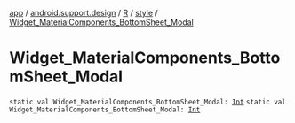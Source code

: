 [app](../../../index.md) / [android.support.design](../../index.md) / [R](../index.md) / [style](index.md) / [Widget_MaterialComponents_BottomSheet_Modal](./-widget_-material-components_-bottom-sheet_-modal.md)

# Widget_MaterialComponents_BottomSheet_Modal

`static val Widget_MaterialComponents_BottomSheet_Modal: `[`Int`](https://kotlinlang.org/api/latest/jvm/stdlib/kotlin/-int/index.html)
`static val Widget_MaterialComponents_BottomSheet_Modal: `[`Int`](https://kotlinlang.org/api/latest/jvm/stdlib/kotlin/-int/index.html)